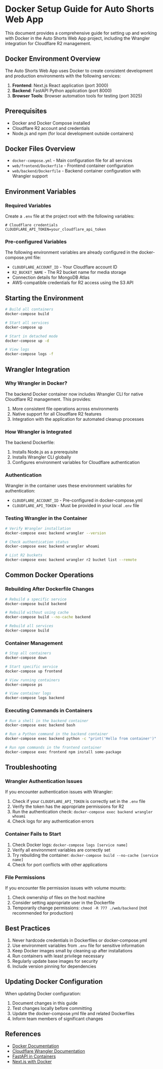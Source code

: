 # Docker Setup Guide for Auto Shorts Web App

This document provides a comprehensive guide for setting up and working with Docker in the Auto Shorts Web App project, including the Wrangler integration for Cloudflare R2 management.

## Docker Environment Overview

The Auto Shorts Web App uses Docker to create consistent development and production environments with the following services:

1. **Frontend**: Next.js React application (port 3000)
2. **Backend**: FastAPI Python application (port 8000)
3. **Browser Tools**: Browser automation tools for testing (port 3025)

## Prerequisites

- Docker and Docker Compose installed
- Cloudflare R2 account and credentials
- Node.js and npm (for local development outside containers)

## Docker Files Overview

- `docker-compose.yml` - Main configuration file for all services
- `web/frontend/Dockerfile` - Frontend container configuration
- `web/backend/Dockerfile` - Backend container configuration with Wrangler support

## Environment Variables

### Required Variables

Create a `.env` file at the project root with the following variables:

```
# Cloudflare credentials
CLOUDFLARE_API_TOKEN=your_cloudflare_api_token
```

### Pre-configured Variables

The following environment variables are already configured in the docker-compose.yml file:

- `CLOUDFLARE_ACCOUNT_ID` - Your Cloudflare account ID
- `R2_BUCKET_NAME` - The R2 bucket name for media storage
- Connection details for MongoDB Atlas
- AWS-compatible credentials for R2 access using the S3 API

## Starting the Environment

```bash
# Build all containers
docker-compose build

# Start all services
docker-compose up

# Start in detached mode
docker-compose up -d

# View logs
docker-compose logs -f
```

## Wrangler Integration

### Why Wrangler in Docker?

The backend Docker container now includes Wrangler CLI for native Cloudflare R2 management. This provides:

1. More consistent file operations across environments
2. Native support for all Cloudflare R2 features
3. Integration with the application for automated cleanup processes

### How Wrangler is Integrated

The backend Dockerfile:
1. Installs Node.js as a prerequisite
2. Installs Wrangler CLI globally
3. Configures environment variables for Cloudflare authentication

### Authentication

Wrangler in the container uses these environment variables for authentication:
- `CLOUDFLARE_ACCOUNT_ID` - Pre-configured in docker-compose.yml
- `CLOUDFLARE_API_TOKEN` - Must be provided in your local `.env` file

### Testing Wrangler in the Container

```bash
# Verify Wrangler installation
docker-compose exec backend wrangler --version

# Check authentication status
docker-compose exec backend wrangler whoami

# List R2 buckets
docker-compose exec backend wrangler r2 bucket list --remote
```

## Common Docker Operations

### Rebuilding After Dockerfile Changes

```bash
# Rebuild a specific service
docker-compose build backend

# Rebuild without using cache
docker-compose build --no-cache backend

# Rebuild all services
docker-compose build
```

### Container Management

```bash
# Stop all containers
docker-compose down

# Start specific service
docker-compose up frontend

# View running containers
docker-compose ps

# View container logs
docker-compose logs backend
```

### Executing Commands in Containers

```bash
# Run a shell in the backend container
docker-compose exec backend bash

# Run a Python command in the backend container
docker-compose exec backend python -c "print('Hello from container')"

# Run npm commands in the frontend container
docker-compose exec frontend npm install some-package
```

## Troubleshooting

### Wrangler Authentication Issues

If you encounter authentication issues with Wrangler:

1. Check if your `CLOUDFLARE_API_TOKEN` is correctly set in the `.env` file
2. Verify the token has the appropriate permissions for R2
3. Run the authentication check: `docker-compose exec backend wrangler whoami`
4. Check logs for any authentication errors

### Container Fails to Start

1. Check Docker logs: `docker-compose logs [service name]`
2. Verify all environment variables are correctly set
3. Try rebuilding the container: `docker-compose build --no-cache [service name]`
4. Check for port conflicts with other applications

### File Permissions

If you encounter file permission issues with volume mounts:

1. Check ownership of files on the host machine
2. Consider setting appropriate user in the Dockerfile
3. Temporarily change permissions: `chmod -R 777 ./web/backend` (not recommended for production)

## Best Practices

1. Never hardcode credentials in Dockerfiles or docker-compose.yml
2. Use environment variables from `.env` file for sensitive information
3. Keep Docker images small by cleaning up after installations
4. Run containers with least privilege necessary
5. Regularly update base images for security
6. Include version pinning for dependencies

## Updating Docker Configuration

When updating Docker configuration:

1. Document changes in this guide
2. Test changes locally before committing
3. Update the docker-compose.yml file and related Dockerfiles
4. Inform team members of significant changes

## References

- [Docker Documentation](https://docs.docker.com/)
- [Cloudflare Wrangler Documentation](https://developers.cloudflare.com/workers/wrangler/)
- [FastAPI in Containers](https://fastapi.tiangolo.com/deployment/docker/)
- [Next.js with Docker](https://nextjs.org/docs/deployment#docker-image) 